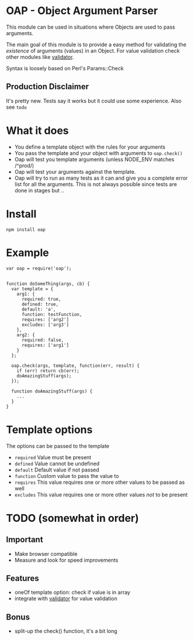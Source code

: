 # OAP - Object Argument Parser

This module can be used in situations where Objects are used to pass arguments.

The main goal of this module is to provide a easy method for validating the *existence* of arguments (values) in an Object. For value validation check other modules like [validator](https://www.npmjs.com/package/validator "Validator").

Syntax is loosely based on Perl's Params::Check


## Production Disclaimer

It's pretty new. Tests say it works but it could use some experience.
Also see `todo`


# What it does

* You define a template object with the rules for your arguments
* You pass the template and your object with arguments to `oap.check()`
* Oap will test you template arguments (unless NODE_ENV matches /^prod/)
* Oap will test your arguments against the template.
* Oap will try to run as many tests as it can and give you a complete error list for all the arguments. This is not always possible since tests are done in stages but ..


# Install

    npm install oap


# Example

    var oap = require('oap');


    function doSomeThing(args, cb) {
      var template = {
        arg1: {
          required: true,
          defined: true,
          default: 'a',
          function: testFunction,
          requires: ['arg2']
          excludes: ['arg3']
        },
        arg2: {
          required: false,
          requires: ['arg1']
        }
      };

      oap.check(args, template, function(err, result) {
        if (err) return cb(err);
        doAmazingStuff(args);
      });

      function doAmazingStuff(args) {
        ...
      }
    }


# Template options

The options can be passed to the template

* `required` Value must be present
* `defined` Value cannot be undefined
* `default` Default value if not passed
* `function` Custom value to pass the value to
* `requires` This value requires one or more other values to be passed as well
* `excludes` This value requires one or more other values *not* to be present


# TODO (somewhat in order)

## Important
* Make browser compatible
* Measure and look for speed improvements

## Features
* oneOf template option: check if value is in array
* integrate with [validator](https://www.npmjs.com/package/validator "Validator") for value validation

## Bonus
* split-up the check() function, it's a bit long
